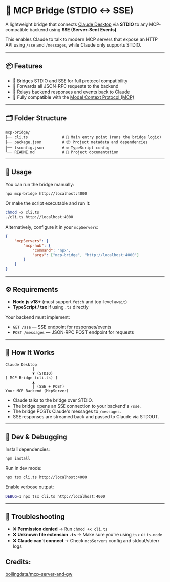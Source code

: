 # 🔌 MCP Bridge (STDIO ↔ SSE)

A lightweight bridge that connects [Claude Desktop](https://www.anthropic.com/index/claude-desktop) via **STDIO** to any MCP-compatible backend using **SSE (Server-Sent Events)**.

This enables Claude to talk to modern MCP servers that expose an HTTP API using `/sse` and `/messages`, while Claude only supports STDIO.

---

## 📦 Features

- 🌉 Bridges STDIO and SSE for full protocol compatibility
- 📨 Forwards all JSON-RPC requests to the backend
- 🔁 Relays backend responses and events back to Claude
- 🔧 Fully compatible with the [Model Context Protocol (MCP)](https://modelcontextprotocol.io)

---

## 🗂️ Folder Structure

```plaintext
mcp-bridge/
├── cli.ts               # 🧠 Main entry point (runs the bridge logic)
├── package.json         # 📦 Project metadata and dependencies
├── tsconfig.json        # ⚙️ TypeScript config
└── README.md            # 📖 Project documentation
```

---

## 🚀 Usage

You can run the bridge manually:

```bash
npx mcp-bridge http://localhost:4000
```

Or make the script executable and run it:

```bash
chmod +x cli.ts
./cli.ts http://localhost:4000
```

Alternatively, configure it in your `mcpServers`:

```json
{
    "mcpServers": {
        "mcp-hub": {
            "command": "npx",
            "args": ["mcp-bridge", "http://localhost:4000"]
        }
    }
}
```

---

## ⚙️ Requirements

- **Node.js v18+** (must support `fetch` and top-level `await`)
- **TypeScript / tsx** if using `.ts` directly

Your backend must implement:

- `GET /sse` — SSE endpoint for responses/events
- `POST /messages` — JSON-RPC POST endpoint for requests

---

## 🧠 How It Works

```plaintext
Claude Desktop
            │
            ▼ (STDIO)
[ MCP Bridge (cli.ts) ]
            ▲
            │ (SSE + POST)
Your MCP Backend (McpServer)
```

- Claude talks to the bridge over STDIO.
- The bridge opens an SSE connection to your backend's `/sse`.
- The bridge POSTs Claude's messages to `/messages`.
- SSE responses are streamed back and passed to Claude via STDOUT.

---

## 🧪 Dev & Debugging

Install dependencies:

```bash
npm install
```

Run in dev mode:

```bash
npx tsx cli.ts http://localhost:4000
```

Enable verbose output:

```bash
DEBUG=1 npx tsx cli.ts http://localhost:4000
```

---

## 🧯 Troubleshooting

- ❌ **Permission denied** → Run `chmod +x cli.ts`
- ❌ **Unknown file extension `.ts`** → Make sure you're using `tsx` or `ts-node`
- ❌ **Claude can't connect** → Check `mcpServers` config and stdout/stderr logs


## Credits: 
[boilingdata/mcp-server-and-gw](https://github.com/boilingdata/mcp-server-and-gw/tree/main)